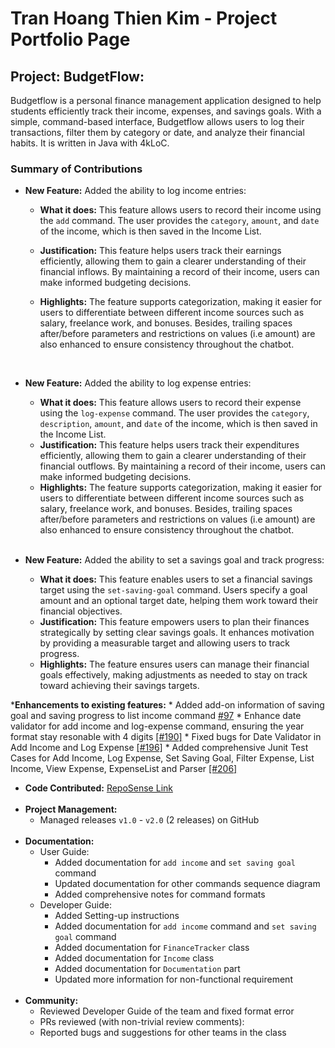 # Tran Hoang Thien Kim - Project Portfolio Page

## Project: BudgetFlow:
Budgetflow is a personal finance management application designed to help students efficiently track their income,
expenses, and savings goals. With a simple, command-based interface, Budgetflow allows users to log their transactions,
filter them by category or date, and analyze their financial habits. It is written in Java with 4kLoC.

### Summary of Contributions
* __New Feature:__ Added the ability to log income entries:
    * **What it does:** This feature allows users to record their income using the `add` command. The user provides the `category`, `amount`, and `date` of the income, which is then saved in the Income List.
    * **Justification:** This feature helps users track their earnings efficiently, allowing them to gain a clearer understanding of their financial inflows. By maintaining a record of their income, users can make informed budgeting decisions.
  * **Highlights:** The feature supports categorization, making it easier for users to differentiate between different
    income sources such as salary, freelance work, and bonuses. Besides, trailing spaces after/before parameters and
    restrictions on values (i.e amount) are also enhanced to ensure consistency throughout the chatbot.

    <br>  

* __New Feature:__ Added the ability to log expense entries:
    * **What it does:** This feature allows users to record their expense using the `log-expense` command. The user
      provides the `category`, `description`, `amount`, and `date` of the income, which is then saved in the Income
      List.
    * **Justification:** This feature helps users track their expenditures efficiently, allowing them to gain a clearer
      understanding of their financial outflows. By maintaining a record of their income, users can make informed
      budgeting decisions.
    * **Highlights:** The feature supports categorization, making it easier for users to differentiate between different
      income sources such as salary, freelance work, and bonuses. Besides, trailing spaces after/before parameters and
      restrictions on values (i.e amount) are also enhanced to ensure consistency throughout the chatbot.

    <br>  

* __New Feature:__ Added the ability to set a savings goal and track progress:
    * **What it does:** This feature enables users to set a financial savings target using the `set-saving-goal` command. Users specify a goal amount and an optional target date, helping them work toward their financial objectives.
    * **Justification:** This feature empowers users to plan their finances strategically by setting clear savings goals. It enhances motivation by providing a measurable target and allowing users to track progress.
    * **Highlights:** The feature ensures users can manage their financial goals effectively, making adjustments as needed to stay on track toward achieving their savings targets.

*__Enhancements to existing features:__
    * Added add-on information of saving goal and saving progress to list income command  [#97](https://github.com/AY2425S2-CS2113-T11a-1/tp/pull/97)
    * Enhance date validator for add income and log-expense command, ensuring the year format stay resonable with 4 digits [[#190]](https://github.com/AY2425S2-CS2113-T11a-1/tp/pull/190)
    * Fixed bugs for Date Validator in Add Income and Log Expense [[#196]](https://github.com/AY2425S2-CS2113-T11a-1/tp/pull/196)
    * Added comprehensive Junit Test Cases for Add Income, Log Expense, Set Saving Goal, Filter Expense, List Income, View Expense, ExpenseList and Parser [[#206]](https://github.com/AY2425S2-CS2113-T11a-1/tp/pull/206)
* __Code Contributed:__ [RepoSense Link](https://nus-cs2113-ay2425s2.github.io/tp-dashboard/?search=thienkim&sort=groupTitle&sortWithin=title&timeframe=commit&mergegroup=&groupSelect=groupByRepos&breakdown=true&checkedFileTypes=docs~functional-code~test-code~other&since=2025-02-21)
  <br><br>
* __Project Management:__
    * Managed releases `v1.0` - `v2.0` (2 releases) on GitHub
      <br><br>
* __Documentation:__
    * User Guide:
        * Added documentation for ```add income``` and ```set saving goal``` command
        * Updated documentation for other commands sequence diagram
        * Added comprehensive notes for command formats
    * Developer Guide:
        * Added Setting-up instructions
        * Added documentation for ```add income``` command and ```set saving goal``` command 
        * Added documentation for ```FinanceTracker``` class 
        * Added documentation for ```Income``` class
        * Added documentation for `Documentation` part
        * Updated more information for non-functional requirement
          <br><br>
* __Community:__
    * Reviewed Developer Guide of the team and fixed format error
    * PRs reviewed (with non-trivial review comments):
    * Reported bugs and suggestions for other teams in the class